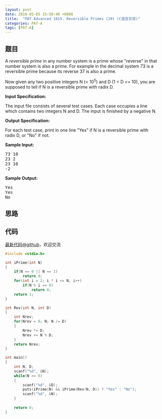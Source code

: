 ```yaml
---
layout: post
date: 2018-05-05 15:58:40 +0800
title:  "PAT Advanced 1015. Reversible Primes (20) (C语言实现)"
categories: PAT-A
tags: [PAT-A]
---
```


## 题目

<div id="problemContent">
<p>A <i>reversible prime</i> in any number system is a prime whose "reverse" in that number system is also a prime. For example in the decimal system 73 is a reversible prime because its reverse 37 is also a prime.
</p>
<p>Now given any two positive integers N (&lt; 10<sup>5</sup>) and D (1 &lt; D &lt;= 10), you are supposed to tell if N is a reversible prime with radix D.

<p><b>
Input Specification:
</b></p>
<p>The input file consists of several test cases.  Each case occupies a line which contains two integers N and D.  The input is finished by a negative N.</p>
<p><b>
Output Specification:
</b></p>
<p>For each test case, print in one line "Yes" if N is a reversible prime with radix D, or "No" if not.</p>
<b>Sample Input:</b><pre>
73 10
23 2
23 10
-2
</pre>
<b>Sample Output:</b><pre>
Yes
Yes
No
</pre>
</p></div>

## 思路



## 代码

[最新代码@github](https://github.com/OliverLew/PAT/blob/master/PATAdvanced/1015.c)，欢迎交流
```c
#include <stdio.h>

int iPrime(int N)
{
    if(N == 0 || N == 1)
        return 0;
    for(int i = 2; i * i <= N; i++)
        if(N % i == 0)
            return 0;
    return 1;
}

int Rev(int N, int D)
{
    int Nrev;
    for(Nrev = 0; N; N /= D)
    {    
        Nrev *= D; 
        Nrev += N % D;
    }
    return Nrev;
}

int main()
{
    int N, D;
    scanf("%d", &N);
    while(N >= 0)
    {
        scanf("%d", &D);
        puts(iPrime(N) && iPrime(Rev(N, D)) ? "Yes" : "No");
        scanf("%d", &N);
    }
    
    return 0;
}

```
